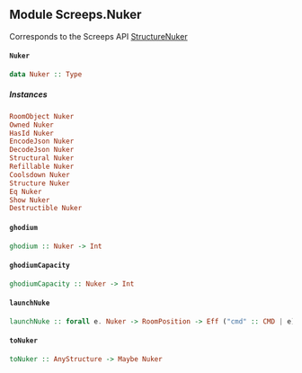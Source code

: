 ## Module Screeps.Nuker

Corresponds to the Screeps API [StructureNuker](http://support.screeps.com/hc/en-us/articles/208488255-StructureNuker)

#### `Nuker`

``` purescript
data Nuker :: Type
```

##### Instances
``` purescript
RoomObject Nuker
Owned Nuker
HasId Nuker
EncodeJson Nuker
DecodeJson Nuker
Structural Nuker
Refillable Nuker
Coolsdown Nuker
Structure Nuker
Eq Nuker
Show Nuker
Destructible Nuker
```

#### `ghodium`

``` purescript
ghodium :: Nuker -> Int
```

#### `ghodiumCapacity`

``` purescript
ghodiumCapacity :: Nuker -> Int
```

#### `launchNuke`

``` purescript
launchNuke :: forall e. Nuker -> RoomPosition -> Eff ("cmd" :: CMD | e) ReturnCode
```

#### `toNuker`

``` purescript
toNuker :: AnyStructure -> Maybe Nuker
```



